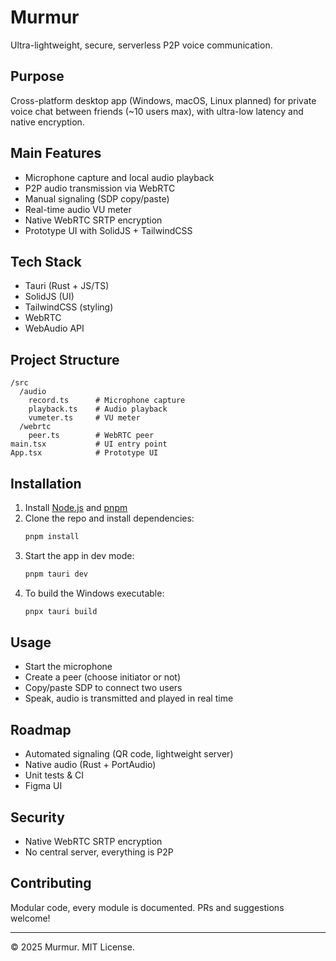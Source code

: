 # Murmur

Ultra-lightweight, secure, serverless P2P voice communication.

## Purpose
Cross-platform desktop app (Windows, macOS, Linux planned) for private voice chat between friends (~10 users max), with ultra-low latency and native encryption.

## Main Features
- Microphone capture and local audio playback
- P2P audio transmission via WebRTC
- Manual signaling (SDP copy/paste)
- Real-time audio VU meter
- Native WebRTC SRTP encryption
- Prototype UI with SolidJS + TailwindCSS

## Tech Stack
- Tauri (Rust + JS/TS)
- SolidJS (UI)
- TailwindCSS (styling)
- WebRTC
- WebAudio API

## Project Structure
```
/src
  /audio
    record.ts      # Microphone capture
    playback.ts    # Audio playback
    vumeter.ts     # VU meter
  /webrtc
    peer.ts        # WebRTC peer
main.tsx           # UI entry point
App.tsx            # Prototype UI
```

## Installation
1. Install [Node.js](https://nodejs.org/) and [pnpm](https://pnpm.io/)
2. Clone the repo and install dependencies:
   ```powershell
   pnpm install
   ```
3. Start the app in dev mode:
   ```powershell
   pnpm tauri dev
   ```
4. To build the Windows executable:
   ```powershell
   pnpx tauri build
   ```

## Usage
- Start the microphone
- Create a peer (choose initiator or not)
- Copy/paste SDP to connect two users
- Speak, audio is transmitted and played in real time

## Roadmap
- Automated signaling (QR code, lightweight server)
- Native audio (Rust + PortAudio)
- Unit tests & CI
- Figma UI

## Security
- Native WebRTC SRTP encryption
- No central server, everything is P2P

## Contributing
Modular code, every module is documented. PRs and suggestions welcome!

---
© 2025 Murmur. MIT License.

